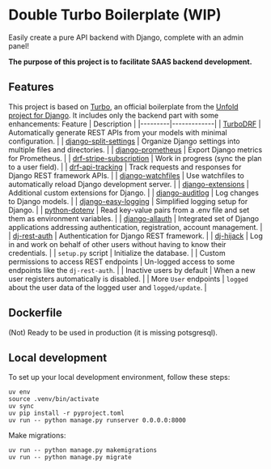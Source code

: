 # Double Turbo Boilerplate (WIP)

Easily create a pure API backend with Django, complete with an admin panel!

**The purpose of this project is to facilitate SAAS backend development.**

## Features

This project is based on [Turbo](https://github.com/unfoldadmin/turbo), an official boilerplate from the [Unfold project for Django](https://unfoldadmin.com/). It includes only the backend part with some enhancements:
   Feature | Description |
 |---------|-------------|
 | [TurboDRF](https://github.com/alexandercollins/turbodrf) | Automatically generate REST APIs from your models with minimal configuration. |
 | [django-split-settings](https://pypi.org/project/django-split-settings/) | Organize Django settings into multiple files and directories. |
 | [django-prometheus](https://pypi.org/project/django-prometheus/) | Export Django metrics for Prometheus. |
 | [drf-stripe-subscription](https://github.com/oscarychen/drf-stripe-subscription) | Work in progress (sync the plan to a user field). |
 | [drf-api-tracking](https://pypi.org/project/drf-api-tracking/) | Track requests and responses for Django REST framework APIs. |
 | [django-watchfiles](https://pypi.org/project/django-watchfiles/) | Use watchfiles to automatically reload Django development server. |
 | [django-extensions](https://pypi.org/project/django-extensions/) | Additional custom extensions for Django. |
 | [django-auditlog](https://pypi.org/project/django-auditlog/) | Log changes to Django models. |
 | [django-easy-logging](https://pypi.org/project/django-easy-logging/) | Simplified logging setup for Django. |
 | [python-dotenv](https://pypi.org/project/python-dotenv/) | Read key-value pairs from a .env file and set them as environment variables. |
 | [django-allauth](https://docs.allauth.org/) | Integrated set of Django applications addressing authentication, registration, account management. |
 | [dj-rest-auth](https://pypi.org/project/dj-rest-auth/) | Authentication for Django REST framework. |
 | [dj-hijack](https://pypi.org/project/django-hijack/) | Log in and work on behalf of other users without having to know their credentials. |
 | `setup.py` script | Initialize the database. |
 | Custom permissions to access REST endpoints | Un-logged access to some endpoints like the `dj-rest-auth`. |
 | Inactive users by default | When a new user registers automatically is disabled. |
 | More `User` endpoints | `logged` about the user data of the logged user and `logged/update`. |

## Dockerfile

(Not) Ready to be used in production (it is missing potsgresql).

## Local development

To set up your local development environment, follow these steps:

```
uv env
source .venv/bin/activate
uv sync
uv pip install -r pyproject.toml
uv run -- python manage.py runserver 0.0.0.0:8000
```

Make migrations:
```
uv run -- python manage.py makemigrations
uv run -- python manage.py migrate
```
